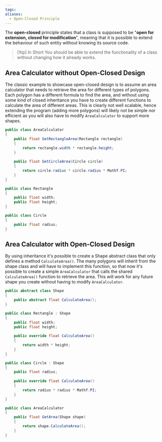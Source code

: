```yaml
---
tags: 
aliases:
  - Open-Closed Principle
---
```

The **open-closed** principle states that a class is supposed to be "**open for extension, closed for modification**", meaning that it is possible to extend the behaviour of such entity without knowing its source code.

> [!tip] In Short
> You should be able to extend the functionality of a class without changing how it already works.
## Area Calculator without Open-Closed Design
The classic example to showcase open-closed design is to assume an area calculator that needs to retrieve the area for different types of polygons. Each polygon has a different formula to find the area, and without using some kind of closed inheritance you have to create different functions to calculate the area of different areas.
This is clearly not well scalable, hence extending the program (adding more polygons) will likely not be simple nor efficient as you will also have to modify `AreaCalculator` to support more shapes.

```csharp
public class AreaCalculator
{
	public float GetRectangleArea(Rectangle rectangle)
	{
		return rectangle.width * rectangle.height;
	}
	
	public float GetCircleArea(Circle circle)
	{
		return circle.radius * circle.radius * Mathf.PI;
	}
}

public class Rectangle
{
	public float width;
	public float height;
}

public class Circle
{
	public float radius;
}
```

## Area Calculator with Open-Closed Design
By using inheritance it's possible to create a Shape abstract class that only defines a method `CalculateArea()`.
The many polygons will inherit from the shape class and will have to implement this function, so that now it's possible to create a simple `AreaCalculator` that calls the shared `CalculateArea()` function to retrieve the area. This will work for any future shape you create without having to modify `AreaCalculator`.

```csharp
public abstract class Shape
{
	public abstract float CalculateArea();
}

public class Rectangle : Shape
{
	public float width;
	public float height;
	
	public override float CalculateArea()
	{
		return width * height;
	}
}

public class Circle : Shape
{
	public float radius;
	
	public override float CalculateArea()
	{
		return radius * radius * Mathf.PI;
	}
}

public class AreaCalculator
{
	public float GetArea(Shape shape)
	{
		return shape.CalculateArea();
	}
}
```
